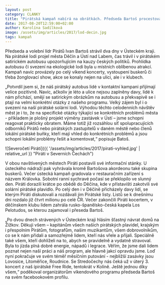```yaml
---
layout: post
category: CLANKY
title: "Pirátská kampaň nabírá na obrátkách. Předseda Bartoš procestoval o víkendu pirátskou lodí a autobusem Ústecký kraj"
date: 2017-08-20T12:59:00+02:00
author: Karolína Sadílková
image: /assets/img/articles/2017/lod-decin.jpg
tags: kampaň
---
```


Předseda a volební lídr Pirátů Ivan Bartoš strávil dva dny v Ústeckém kraji. Na pirátské lodi projel města Děčín a Ústí nad Labem, čas trávil i v pirátském satirickém autobusu upozorňujícím na kauzy českých politiků. Prohlídka autobusu či svezení na ekologické lodi byla u místních oblíbenou atrakcí. Kampaň navíc provázely po celý víkend koncerty, vystoupení buskerů či třeba žonglovací show, akce se konaly nejen na ulici, ale i v klubech. 
 
„Potvrdil jsem si, že náš pirátský autobus lidé v kontaktní kampani přijímají velice pozitivně. Navíc, ačkoliv je léto a ulice nejsou zaplněny davy, lidé k nám přichází, smějí se satirickým obrázkům na autobusu a překvapivě se i ptají na velmi konkrétní otázky z našeho programu. Velký zájem byl i o svezení na naší pirátské solární lodi. Výhodou těchto celodenních návštěv měst je i to, že na specifické otázky týkající se konkrétních problémů města - příkladem je plošný projekt výměny zastávek v Ústí – jsme schopni reagovat prakticky obratem. Máme totiž již rozsáhlou síť spolupracujících odborníků Pirátů nebo pirátských zastupitelů v daném městě nebo členů lokální pirátské buňky, kteří mají vhled do konkrétních problémů a jsou schopni lokální problémy řešit a komentovat,“ popisuje Batoš.

![Severočetí Piráti]({{ '/assets/img/articles/2017/pirati-vyhled.jpg' | relative_url }} "Piráti v Severních Čechách")
 
V obou navštívených městech Piráti postavili své informační stánky. U ústeckého nádraží pak vyhrávala kromě Bartošova akordeonu také skupina buskerů. Večer ústecká kampaň gradovala v restauračním zařízení s názvem Královka. Sobotní ranní sychravé počasí se překlopilo ve slunný den. Piráti dorazili krátce po obědě do Děčína, kde v přístavišti zakotvili své solární pirátské plavidlo. Po celý den i v Děčíně přicházely davy lidí, se kterým Piráti diskutovali a rozdávali jim Pirátské listy. Listů se k dnešnímu dni rozdalo již čtvrt milionu po celé ČR. Večer zakončili Piráti kocertem, v děčínskem klubu lidem zahrála rusko-španělsko-česká kapela Los Pelotudos, se kterou zajamoval i přeseda Bartoš.
 
„Po dvou dnech strávených v Ústeckém kraji hlásím šťastný návrat domů na Žižkov. Děkuji všem – kapitánům všech našich pirátských plavidel, krajským i přespolním Pirátům, fotografům, našim muzikantům, všem dobrovolníkům, co se k nám přidali a samozřejmě lidem, kteří nás vřele a přijali. Speciálně také všem, kteří dohlíželi na to, abych se pravidelně a vydatně stravoval. Byla to jízda plná dobré energie, nápadů i legrace. Věřím, že jsme dali lidem poznat nejen naší práci a náš program, ale hlavně jakcí opravdu jsme. Loď nyní pokračuje ve svém téměř měsíčním putování - nejbližší zasávky jsou Lovosice, Litoměřice, Roudnice. Se Stredočechy nás čeká už v úterý 3. koncert z naš ípirátské Free Ride, tentokrát v Kolíně. Ještě jednou díky všem,“ poděkoval organizátorům víkendového programu předseda Bartoš na svém facebookovém profilu.
 
